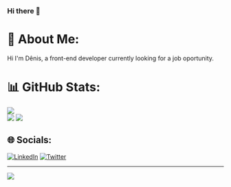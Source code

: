 ### Hi there 👋

# 💫 About Me:
Hi I'm Dênis, a front-end developer currently looking for a job oportunity.





# 📊 GitHub Stats:
![](https://github-readme-stats.vercel.app/api/top-langs/?username=denisluft8&theme=dark&hide_border=false&include_all_commits=false&count_private=false&layout=compact)<br/>
![](https://github-readme-stats.vercel.app/api?username=denisluft8&theme=dark&hide_border=false&include_all_commits=false&count_private=false)
![](https://github-readme-streak-stats.herokuapp.com/?user=denisluft8&theme=dark&hide_border=false)<br/>

## 🌐 Socials:
[![LinkedIn](https://img.shields.io/badge/LinkedIn-%230077B5.svg?logo=linkedin&logoColor=white)](https://linkedin.com/in/denisluft8) [![Twitter](https://img.shields.io/badge/Twitter-%231DA1F2.svg?logo=Twitter&logoColor=white)](https://twitter.com/denisluft) 

---
[![](https://visitcount.itsvg.in/api?id=denisluft8&icon=0&color=0)](https://visitcount.itsvg.in)

<!-- Proudly created with GPRM ( https://gprm.itsvg.in ) -->
